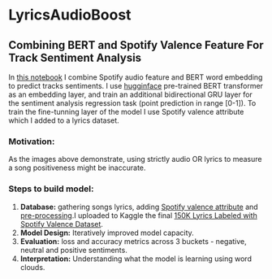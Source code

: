 # LyricsAudioBoost 
## Combining BERT and Spotify Valence Feature For Track Sentiment Analysis

In [this notebook](https://github.com/EdenBD/lyrics-sentiment/blob/master/Tracks_Sentiment_Analysis.ipynb) I combine Spotify audio feature and BERT word embedding to predict tracks sentiments. 
I use [hugginface](https://github.com/huggingface/transformers) pre-trained BERT transformer as an embedding layer, and train an additional bidirectional GRU layer for the sentiment analysis regression task (point prediction in range [0-1]). 
To train the fine-tunning layer of the model I use Spotify valence attribute which I added to a lyrics dataset. 

### Motivation:

As the images above demonstrate, using strictly audio OR lyrics to measure a song positiveness might be inaccurate. 

### Steps to build model:

 1. **Database:** gathering songs lyrics, adding [Spotify valence attribute](https://developer.spotify.com/documentation/web-api/reference/tracks/get-several-audio-features/) and [pre-processing](https://github.com/EdenBD/lyrics-sentiment/blob/master/Spotify_Dataset.ipynb).I uploaded to Kaggle the final [150K Lyrics Labeled with Spotify Valence Dataset](https://www.kaggle.com/edenbd/150k-lyrics-labeled-with-spotify-valence). 
 2. **Model Design:** Iteratively improved model capacity. 
 3. **Evaluation:** loss and accuracy metrics across 3 buckets - negative, neutral and positive sentiments. 
 4. **Interpretation:** Understanding what the model is learning using word clouds.
